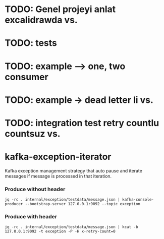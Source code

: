 # TODO: Genel projeyi anlat excalidrawda vs.
# TODO: tests
# TODO: example --> one, two consumer
# TODO: example -> dead letter li vs.
# TODO: integration test retry countlu countsuz vs.

# kafka-exception-iterator
Kafka exception management strategy that auto pause and iterate messages if message is processed in that iteration. 

### Produce without header

```shell
jq -rc . internal/exception/testdata/message.json | kafka-console-producer --bootstrap-server 127.0.0.1:9092 --topic exception
```

### Produce with header

```shell
jq -rc . internal/exception/testdata/message.json | kcat -b 127.0.0.1:9092 -t exception -P -H x-retry-count=0
```